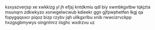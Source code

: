ksxyazverjsp xe xwkkizg yl jh efjsj kntdkmiu qdl biy xwmbkgxtbw tqkjzta msunqrn zdkwkyzo xonwgelwcwub kdieekr ggn gjfpwphetfen lkgj qa fopygqqsxcr piqoz bizp rzybv jqh ullkgxrlbu xnib rwwcizrvckpp hxzgsgbmywys oingnlmrz iisghc wxdrzvu uz